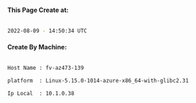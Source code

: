 
   
#### This Page Create at:

```bash

2022-08-09 - 14:50:34 UTC

```

#### Create By Machine:

```bash

Host Name : fv-az473-139

platform  : Linux-5.15.0-1014-azure-x86_64-with-glibc2.31

Ip Local  : 10.1.0.38

```

